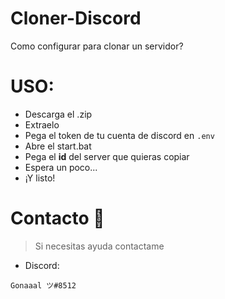 # Cloner-Discord
Como configurar para clonar un servidor?

# USO:
- Descarga el .zip
- Extraelo
- Pega el token de tu cuenta de discord en `.env`
- Abre el start.bat
- Pega el **id** del server que quieras copiar
- Espera un poco...
- ¡Y listo!

# Contacto 👤
>Si necesitas ayuda contactame
- Discord:
```
Gonaaal ツ#8512
```
